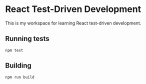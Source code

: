 # React Test-Driven Development

This is my workspace for learning React test-driven development.

## Running tests

```
npm test
```

## Building

```
npm run build
```
